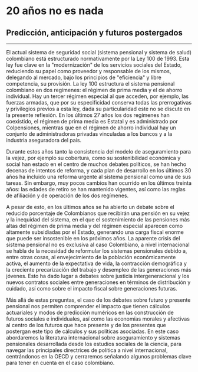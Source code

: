 # 20 años no es nada
## Predicción, anticipación y futuros postergados
_____
El actual sistema de seguridad social (sistema pensional y sistema de salud) colombiano está estructurado normativamente por la Ley 100 de 1993. Esta ley fue clave en la "modernización" de los servicios sociales del Estado, reduciendo su papel como proveedor y responsable de los mismos, delegando al mercado, bajo los principios de "eficiencia" y libre competencia, su provisión. La ley 100 estructura el sistema pensional colombiano en dos regímenes: el régimen de prima media y el de ahorro individual. Hay un tercer régimen especial al que acceden, por ejemplo, las fuerzas armadas, que por su especificidad conserva todas las prerrogativas y privilegios previos a esta ley, dada su particularidad este no se discute en la presente reflexión. En los últimos 27 años los dos regímenes han coexistido, el régimen de prima media es Estatal y es administrado por Colpensiones, mientras que en el régimen de ahorro individual hay un conjunto de administradoras privadas vinculadas a los bancos y a la industria aseguradora del país. 

Durante estos años tanto la consistencia del modelo de aseguramiento para la vejez, por ejemplo su cobertura, como su sostenibilidad económica y social han estado en el centro de muchos debates políticos, se han hecho decenas de intentos de reforma, y cada plan de desarrollo en los últimos 30 años ha incluido una reforma urgente al sistema pensional como una de sus tareas. Sin embargo, muy pocos cambios han ocurrido en los últimos treinta años: las edades de retiro se han mantenido vigentes, así como las reglas de afiliación y de operación de los dos regímenes. 

A pesar de esto, en los últimos años se ha abierto un debate sobre el reducido porcentaje de Colombianos que recibirán una pensión en su vejez y la inequidad del sistema, en el que el sostenimiento de las pensiones más altas del régimen de prima media y del régimen especial aparecen como altamente subsidiadas por el Estado, generando una carga fiscal enorme que puede ser insostenible en los próximos años. La aparente crisis del sistema pensional no es exclusiva al caso Colombiano, a nivel internacional se habla de la necesidad de reformular los sistemas pensionales debido a, entre otras cosas, al envejecimiento de la población económicamente activa, el aumento de la expectativa de vida, la contracción demográfica y la creciente precarización del trabajo y desempleo de las generaciones más jóvenes. Esto ha dado lugar a debates sobre justicia intergeneracional y los nuevos contratos sociales entre generaciones en términos de distribución y cuidado, así como sobre el impacto fiscal sobre generaciones futuras.

Más allá de estas preguntas, el caso de los debates sobre futuro y presente pensional nos permiten comprender el impacto que tienen cálculos actuariales y modos de predicción numéricos en las construcción de futuros sociales e individuales, así como las economías morales y afectivas al centro de los futuros que hace presente y de los presentes que postergan este tipo de cálculos y sus políticas asociadas. En este caso abordaremos la literatura internacional sobre aseguramiento y sistemas pensionales desarrollada desde los estudios sociales de la ciencia, para navegar las principales directrices de política a nivel internacional, centrándonos en la OECD y cerraremos señalando algunos problemas clave para tener en cuenta en el caso colombiano. 

